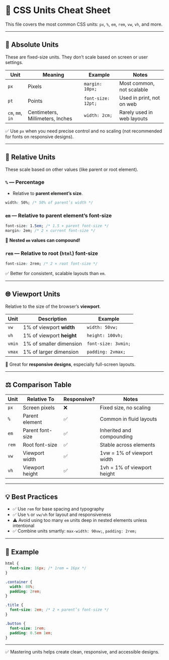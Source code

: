 # 📐 CSS Units Cheat Sheet

This file covers the most common CSS units: `px`, `%`, `em`, `rem`, `vw`, `vh`, and more.

---

## 🔹 Absolute Units

These are fixed-size units. They don’t scale based on screen or user settings.

| Unit             | Meaning                          | Example            | Notes                      |
| ---------------- | -------------------------------- | ------------------ | -------------------------- |
| `px`             | Pixels                           | `margin: 10px;`    | Most common, not scalable  |
| `pt`             | Points                           | `font-size: 12pt;` | Used in print, not on web  |
| `cm`, `mm`, `in` | Centimeters, Millimeters, Inches | `width: 2cm;`      | Rarely used in web layouts |

✅ Use `px` when you need precise control and no scaling (not recommended for fonts on responsive designs).

---

## 🔸 Relative Units

These scale based on other values (like parent or root element).

### `%` — Percentage

- Relative to **parent element’s size**.

```css
width: 50%; /* 50% of parent’s width */
```

### `em` — Relative to **parent element’s font-size**

```css
font-size: 1.5em; /* 1.5 × parent font-size */
margin: 2em; /* 2 × current font-size */
```

🔁 **Nested `em` values can compound!**

### `rem` — Relative to **root (`html`) font-size**

```css
font-size: 2rem; /* 2 × root font-size */
```

✅ Better for consistent, scalable layouts than `em`.

---

## 🌐 Viewport Units

Relative to the size of the browser’s **viewport**.

| Unit   | Description               | Example             |
| ------ | ------------------------- | ------------------- |
| `vw`   | 1% of viewport **width**  | `width: 50vw;`      |
| `vh`   | 1% of viewport **height** | `height: 100vh;`    |
| `vmin` | 1% of smaller dimension   | `font-size: 3vmin;` |
| `vmax` | 1% of larger dimension    | `padding: 2vmax;`   |

📱 Great for **responsive designs**, especially full-screen layouts.

---

## ⚖️ Comparison Table

| Unit  | Relative To      | Responsive? | Notes                       |
| ----- | ---------------- | ----------- | --------------------------- |
| `px`  | Screen pixels    | ❌          | Fixed size, no scaling      |
| `%`   | Parent element   | ✅          | Common in fluid layouts     |
| `em`  | Parent font-size | ✅          | Inherited and compounding   |
| `rem` | Root font-size   | ✅          | Stable across elements      |
| `vw`  | Viewport width   | ✅          | 1vw = 1% of viewport width  |
| `vh`  | Viewport height  | ✅          | 1vh = 1% of viewport height |

---

## 💡 Best Practices

- ✅ Use `rem` for base spacing and typography
- ✅ Use `%` or `vw/vh` for layout and responsiveness
- ⚠️ Avoid using too many `em` units deep in nested elements unless intentional
- ✅ Combine units smartly: `max-width: 90vw;`, `padding: 2rem;`

---

## 🧪 Example

```css
html {
  font-size: 16px; /* 1rem = 16px */
}

.container {
  width: 80%;
  padding: 2rem;
}

.title {
  font-size: 2em; /* 2 × parent’s font-size */
}

.button {
  font-size: 1rem;
  padding: 0.5em 1em;
}
```

---

✅ Mastering units helps create clean, responsive, and accessible designs.
